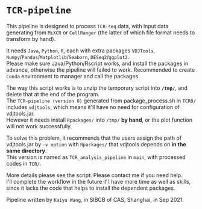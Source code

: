 # `TCR-pipeline`
This pipeline is designed to process `TCR-seq` data, with input data generating from `MiXCR` or `CellRanger` (the latter of which file format needs to transform by hand).

It needs `Java`, `Python`, `R`, each with extra packages `VDJTools`, `Numpy`/`Pandas`/`Matplotlib`/`Seaborn`, `DESeq2`/`ggplot2`.   
Please make sure Java/Python/Rscript works, and install the packages in advance, otherwise the pipeline will failed to work. Recommended to create `Conda` environment to manager and call the packages.

The way this script works is to unzip the temporary script into __`/tmp/`__, and delete that at the end of the program.  
The `TCR-pipeline (version 0)` generated from package_process.sh in `TCR0/` includes `vdjtools`, which means it'll have no need for configuration of vdjtools.jar.   
However it needs install `Rpackages/` into `/tmp/` __by hand__, or the plot function will not work successfully.  

To solve this problem, it recommends that the users assign the path of vdjtools.jar by `-v option` with `Rpackages/` that vdjtools depends on __in the same directory__.   
This version is named as `TCR_analysis_pipeline` in `main`, with processed codes in `TCR/`.   

More details please see the script. Please contact me if you need help.   
I'll complete the workflow in the future if I have more time as well as skills, since it lacks the code that helps to install the dependent packages.

Pipeline written by `Kaiyu Wang`, in SIBCB of CAS, Shanghai, in Sep 2021.
